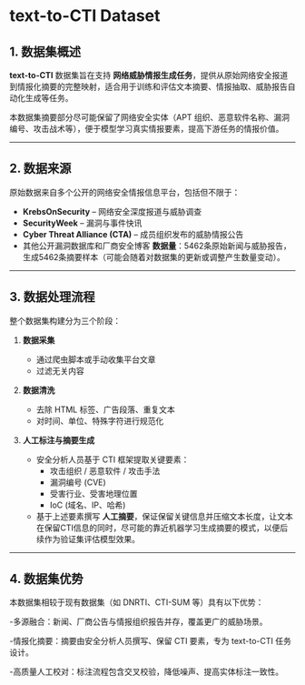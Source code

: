 # text-to-CTI Dataset

## 1. 数据集概述
**text-to-CTI** 数据集旨在支持 **网络威胁情报生成任务**，提供从原始网络安全报道到情报化摘要的完整映射，适合用于训练和评估文本摘要、情报抽取、威胁报告自动化生成等任务。  

本数据集摘要部分尽可能保留了网络安全实体（APT 组织、恶意软件名称、漏洞编号、攻击战术等），便于模型学习真实情报要素，提高下游任务的情报价值。

---

## 2. 数据来源
原始数据来自多个公开的网络安全情报信息平台，包括但不限于：

- **KrebsOnSecurity** – 网络安全深度报道与威胁调查  
- **SecurityWeek** – 漏洞与事件快讯  
- **Cyber Threat Alliance (CTA)** – 成员组织发布的威胁情报公告  
- 其他公开漏洞数据库和厂商安全博客
**数据量**：5462条原始新闻与威胁报告，生成5462条摘要样本（可能会随着对数据集的更新或调整产生数量变动）。

---

## 3. 数据处理流程
整个数据集构建分为三个阶段：

1. **数据采集**
   - 通过爬虫脚本或手动收集平台文章  
   - 过滤无关内容

2. **数据清洗**
   - 去除 HTML 标签、广告段落、重复文本  
   - 对时间、单位、特殊字符进行规范化

3. **人工标注与摘要生成**
   - 安全分析人员基于 CTI 框架提取关键要素：
     - 攻击组织 / 恶意软件 / 攻击手法  
     - 漏洞编号 (CVE)  
     - 受害行业、受害地理位置  
     - IoC (域名、IP、哈希)
   - 基于上述要素撰写 **人工摘要**，保证保留关键信息并压缩文本长度，让文本在保留CTI信息的同时，尽可能的靠近机器学习生成摘要的模式，以便后续作为验证集评估模型效果。

---

## 4. 数据集优势
本数据集相较于现有数据集（如 DNRTI、CTI-SUM 等）具有以下优势：

-多源融合：新闻、厂商公告与情报组织报告并存，覆盖更广的威胁场景。

-情报化摘要：摘要由安全分析人员撰写、保留 CTI 要素，专为 text-to-CTI 任务设计。

-高质量人工校对：标注流程包含交叉校验，降低噪声、提高实体标注一致性。
